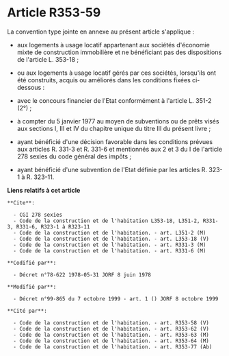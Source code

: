 # Article R353-59

La convention type jointe en annexe au présent article s'applique :

- aux logements à usage locatif appartenant aux sociétés d'économie mixte de construction immobilière et ne bénéficiant pas
des dispositions de l'article L. 353-18 ;

- ou aux logements à usage locatif gérés par ces sociétés, lorsqu'ils ont été construits, acquis ou améliorés dans les
conditions fixées ci-dessous :

- avec le concours financier de l'Etat conformément à l'article L. 351-2 (2°) ;

- à compter du 5 janvier 1977 au moyen de subventions ou de prêts visés aux sections I, III et IV du chapitre unique du titre
III du présent livre ;

- ayant bénéficié d'une décision favorable dans les conditions prévues aux articles R. 331-3 et R. 331-6 et mentionnés aux 2
et 3 du I de l'article 278 sexies du code général des impôts ;

- ayant bénéficié d'une subvention de l'Etat définie par les articles R. 323-1 à R. 323-11.

**Liens relatifs à cet article**

	**Cite**:

	  - CGI 278 sexies
	  - Code de la construction et de l'habitation L353-18, L351-2, R331-3, R331-6, R323-1 à R323-11
	  - Code de la construction et de l'habitation. - art. L351-2 (M)
	  - Code de la construction et de l'habitation. - art. L353-18 (V)
	  - Code de la construction et de l'habitation. - art. R331-3 (M)
	  - Code de la construction et de l'habitation. - art. R331-6 (M)

	**Codifié par**:

	  - Décret n°78-622 1978-05-31 JORF 8 juin 1978

	**Modifié par**:

	  - Décret n°99-865 du 7 octobre 1999 - art. 1 () JORF 8 octobre 1999

	**Cité par**:

	  - Code de la construction et de l'habitation. - art. R353-58 (V)
	  - Code de la construction et de l'habitation. - art. R353-62 (V)
	  - Code de la construction et de l'habitation. - art. R353-63 (M)
	  - Code de la construction et de l'habitation. - art. R353-64 (M)
	  - Code de la construction et de l'habitation. - art. R353-77 (Ab)
